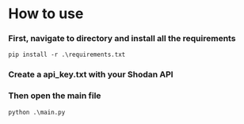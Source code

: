 # How to use
### First, navigate to directory and install all the requirements
```
pip install -r .\requirements.txt
```
### Create a api_key.txt with your Shodan API

### Then open the main file
```
python .\main.py
```
